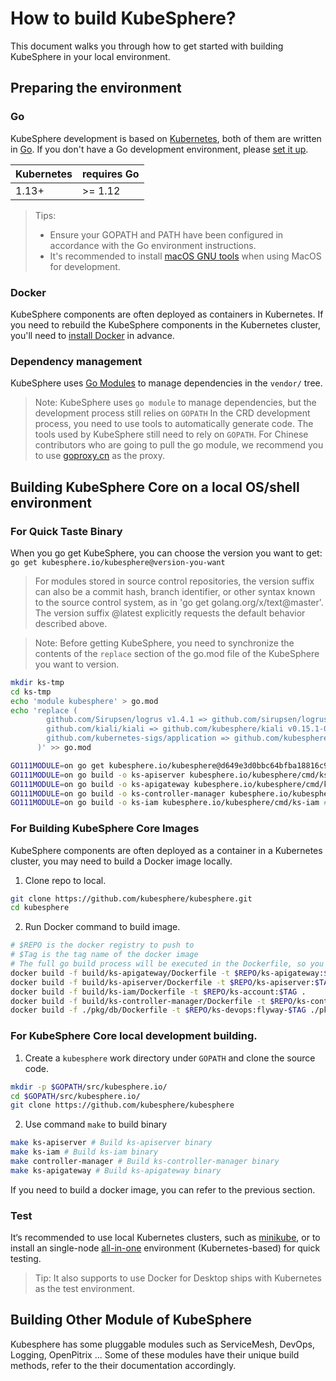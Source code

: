 # How to build KubeSphere?

This document walks you through how to get started with building KubeSphere in your local environment.

## Preparing the environment

### Go

KubeSphere development is based on [Kubernetes](https://github.com/kubernetes/kubernetes), both of them are written in [Go](http://golang.org/). If you don't have a Go development environment, please [set it up](http://golang.org/doc/code.html).

| Kubernetes     | requires Go |
|----------------|-------------|
| 1.13+          | >= 1.12     |

> Tips:
> - Ensure your GOPATH and PATH have been configured in accordance with the Go
environment instructions.
> - It's recommended to install [macOS GNU tools](https://www.topbug.net/blog/2013/04/14/install-and-use-gnu-command-line-tools-in-mac-os-x) when using MacOS for development.

### Docker

KubeSphere components are often deployed as containers in Kubernetes. If you need to rebuild the KubeSphere components in the Kubernetes cluster, you'll need to [install Docker](https://docs.docker.com/install/) in advance.


### Dependency management

KubeSphere uses [Go Modules](https://github.com/golang/go/wiki/Modules) to manage dependencies in the `vendor/` tree.

> Note: KubeSphere uses `go module` to manage dependencies, but the development process still relies on `GOPATH`
> In the CRD development process, you need to use tools to automatically generate code. The tools used by KubeSphere still need to rely on `GOPATH`. 
> For Chinese contributors who are going to pull the go module, we recommend you to use [goproxy.cn](https://goproxy.cn) as the proxy.

## Building KubeSphere Core on a local OS/shell environment

### For Quick Taste Binary

When you go get KubeSphere, you can choose the version you want to get: `go get kubesphere.io/kubesphere@version-you-want`

>For modules stored in source control repositories, the version suffix can
 also be a commit hash, branch identifier, or other syntax known to the
 source control system, as in 'go get golang.org/x/text@master'.
 The version suffix @latest explicitly requests the default behavior
 described above.

> Note: Before getting KubeSphere, you need to synchronize the contents of the `replace` section of the go.mod file of the KubeSphere you want to version.

```bash
mkdir ks-tmp
cd ks-tmp
echo 'module kubesphere' > go.mod
echo 'replace (
        github.com/Sirupsen/logrus v1.4.1 => github.com/sirupsen/logrus v1.4.1
      	github.com/kiali/kiali => github.com/kubesphere/kiali v0.15.1-0.20190407071308-6b5b818211c3
      	github.com/kubernetes-sigs/application => github.com/kubesphere/application v0.0.0-20190518133311-b9d9eb0b5cf7
      )' >> go.mod

GO111MODULE=on go get kubesphere.io/kubesphere@d649e3d0bbc64bfba18816c904819e4850d021e0
GO111MODULE=on go build -o ks-apiserver kubesphere.io/kubesphere/cmd/ks-apiserver # build ks-apiserver
GO111MODULE=on go build -o ks-apigateway kubesphere.io/kubesphere/cmd/ks-apigateway # build ks-apigateway
GO111MODULE=on go build -o ks-controller-manager kubesphere.io/kubesphere/cmd/controller-manager # build ks-controller-manager
GO111MODULE=on go build -o ks-iam kubesphere.io/kubesphere/cmd/ks-iam # build ks-iam
```

### For Building KubeSphere Core Images

KubeSphere components are often deployed as a container in a Kubernetes cluster, you may need to build a Docker image locally.

1. Clone repo to local.

```bash
git clone https://github.com/kubesphere/kubesphere.git
cd kubesphere
```

2. Run Docker command to build image.

```bash
# $REPO is the docker registry to push to
# $Tag is the tag name of the docker image
# The full go build process will be executed in the Dockerfile, so you may need to set GOPROXY in it.
docker build -f build/ks-apigateway/Dockerfile -t $REPO/ks-apigateway:$TAG .
docker build -f build/ks-apiserver/Dockerfile -t $REPO/ks-apiserver:$TAG .
docker build -f build/ks-iam/Dockerfile -t $REPO/ks-account:$TAG .
docker build -f build/ks-controller-manager/Dockerfile -t $REPO/ks-controller-manager:$TAG .
docker build -f ./pkg/db/Dockerfile -t $REPO/ks-devops:flyway-$TAG ./pkg/db/
```

### For KubeSphere Core local development building.


1. Create a `kubesphere` work directory under `GOPATH` and clone the source code.

```bash
mkdir -p $GOPATH/src/kubesphere.io/
cd $GOPATH/src/kubesphere.io/
git clone https://github.com/kubesphere/kubesphere
```

2. Use command `make` to build binary

```bash
make ks-apiserver # Build ks-apiserver binary
make ks-iam # Build ks-iam binary
make controller-manager # Build ks-controller-manager binary
make ks-apigateway # Build ks-apigateway binary
```

If you need to build a docker image, you can refer to the previous section.

### Test

It‘s recommended to use local Kubernetes clusters, such as [minikube](https://kubernetes.io/docs/tasks/tools/install-minikube/), or to install an single-node [all-in-one](https://github.com/kubesphere/kubesphere#all-in-one) environment (Kubernetes-based) for quick testing.

> Tip: It also supports to use Docker for Desktop ships with Kubernetes as the test environment.


## Building Other Module of KubeSphere 

Kubesphere has some pluggable modules such as ServiceMesh, DevOps, Logging, OpenPitrix ...
Some of these modules have their unique build methods, refer to the their documentation accordingly.

